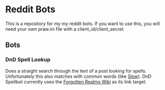 # Reddit Bots #

This is a repository for my my reddit bots.  If you want to use this,
you will need your own praw.ini file with a client_id/client_secret.

## Bots ##

### DnD Spell Lookup ###

Does a straight search through the text of a post looking for spells.  Unfortunately
this also matches with common words (like
[Slow](http://forgottenrealms.wikia.com/wiki/Slow)).
DnD Spellbot currently uses the
[Forgotten Realms Wiki](http://forgottenrealms.wikia.com/wiki/Main_Page)
as its link target.
